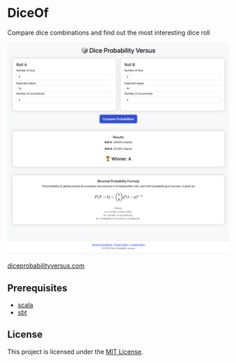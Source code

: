# DiceOf

Compare dice combinations and find out the most interesting dice roll

<img src="data/mvp1.png" width="600" alt="DiceOf Screenshot">

[diceprobabilityversus.com](https://www.diceprobabilityversus.com/)

## Prerequisites
- [scala](https://www.scala-lang.org/download/2.13.16.html)
- [sbt](https://www.scala-sbt.org/)

## License
This project is licensed under the [MIT License](LICENSE).

